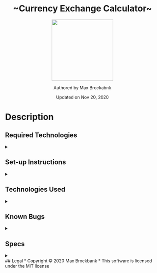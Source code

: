 <h1 align="center">~Currency Exchange Calculator~</h1>
<div align="center">
<img src="https://github.com/MaxBrockbank.png" width="200px" height="auto" >
</div>
<p align="center">Authored by Max Brockabnk</p>
<p align="center">Updated on Nov 20, 2020</p>

# Description

## Required Technologies
<details>
<summary></summary>

* Node.js / Webpack
* Modern web broswer
* Text editor
* ExchangeRate-API key _(see set-up instructions below)_

</details>

## Set-up Instructions
<details>
<summary></summary>

1. Clone this repo to your computer
2. Go to the [ExchangeRate-API](https://www.exchangerate-api.com/) website and sign up for an API key (the free plan is all you need).
3. Create a `.env` file in the highest level of the project directory and create a global variable called `API_KEY` and set it equal to your api key that you just signed up for. Should look like: `API_KEY = (_your api key here_)
4. Run npm i to install node_modules/

</details>

## Technologies Used
<details>
<summary></summary>

* HTML 
* CSS / Bootstrap
* JavaScript / jQuery
* Node.js / Webpack
* ExchangeRate API

</details>

## Known Bugs
<details>
<summary></summary>

</details>

## Specs
<details>
<summary></summary>

| Behavior  | Input | Output  |
| :--- | :---: |  :---: |
|1. Make ExchangeRate API request| | Promise|
|2. Import API call response to main.js| | |
|3. Check if the API call response is an error object|||
|4. If not an error object, grab specific country conversion rate| country_code = "EUR" | conversion_rate=0.844|
|5. HTML dropdown selection with options whose values are set to a corresponding country code| Europe | "EUR"|
|6. UI Logic to grab the value of the currently selected dropdown option to be set to the variable `code` attached to a button event listener|||

</details>
## Legal
* Copyright © 2020 Max Brockbank
* This software is licensed under the MIT license